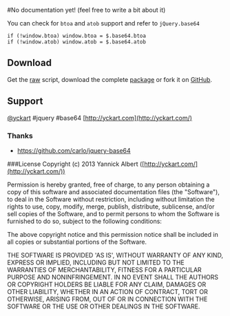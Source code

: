 #No documentation yet!
(feel free to write a bit about it)

You can check for `btoa` and `atob` support and refer to `jQuery.base64`

    if (!window.btoa) window.btoa = $.base64.btoa
    if (!window.atob) window.atob = $.base64.atob

## Download
 Get the [raw](https://raw.github.com/yckart/jquery.base64.js/master/jquery.base64.js) script, download the complete [package](https://github.com/yckart/jquery.base64.js/zipball/master) or fork it on [GitHub](https://github.com/yckart/jquery.base64.js/).

## Support

 [@yckart](http://twitter.com/yckart) #jquery #base64
 [http://yckart.com](http://yckart.com/)

### Thanks
- https://github.com/carlo/jquery-base64

###License
Copyright (c) 2013 Yannick Albert ([http://yckart.com/](http://yckart.com/))

Permission is hereby granted, free of charge, to any person obtaining a copy of this software and associated documentation files (the "Software"), to deal in the Software without restriction, including without limitation the rights to use, copy, modify, merge, publish, distribute, sublicense, and/or sell copies of the Software, and to permit persons to whom the Software is furnished to do so, subject to the following conditions:

The above copyright notice and this permission notice shall be included in all copies or substantial portions of the Software.

THE SOFTWARE IS PROVIDED 'AS IS', WITHOUT WARRANTY OF ANY KIND, EXPRESS OR IMPLIED, INCLUDING BUT NOT LIMITED TO THE WARRANTIES OF MERCHANTABILITY, FITNESS FOR A PARTICULAR PURPOSE AND NONINFRINGEMENT. IN NO EVENT SHALL THE AUTHORS OR COPYRIGHT HOLDERS BE LIABLE FOR ANY CLAIM, DAMAGES OR OTHER LIABILITY, WHETHER IN AN ACTION OF CONTRACT, TORT OR OTHERWISE, ARISING FROM, OUT OF OR IN CONNECTION WITH THE SOFTWARE OR THE USE OR OTHER DEALINGS IN THE SOFTWARE.